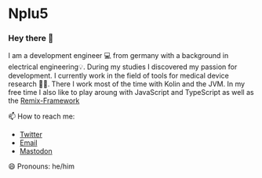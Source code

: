 # Nplu5

### Hey there 👋

I am a development engineer 💻 from germany with a background in electrical
engineering💡. During my studies I discovered my passion for development. I
currently work in the field of tools for medical device research 🏥🔎. There I
work most of the time with Kolin and the JVM. In my free time I also like to
play aroung with JavaScript and TypeScript as well as the
[Remix-Framework](https://remix.run/)

📫 How to reach me:

- [Twitter](https://twitter.com/nplu5)
- [Email](simon@skrause.me)
- [Mastodon](https://fosstodon.org/@skrause)

😄 Pronouns: he/him

<!--
**Nplu5/Nplu5** is a ✨ _special_ ✨ repository because its `README.md` (this file) appears on your GitHub profile.

Here are some ideas to get you started:

- 🔭 I’m currently working on ...
- 🌱 I’m currently learning ...
- 👯 I’m looking to collaborate on ...
- 🤔 I’m looking for help with ...
- 💬 Ask me about ...
- 📫 How to reach me: ...
- 😄 Pronouns: ...
- ⚡ Fun fact: ...
-->
